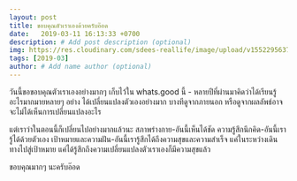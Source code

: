 ```yaml
---
layout: post
title: ขอบคุณตัวเราเองด้วยครับอ๊อด
date:   2019-03-11 16:13:33 +0700
description: # Add post description (optional)
img: https://res.cloudinary.com/sdees-reallife/image/upload/v1552295637/IMG_20190309_100023230.jpg # Add image post (optional)
tags: [2019-03]
author: # Add name author (optional)
---
```

วันนี้ขอขอบคุณตัวเราเองอย่างมากๆ เก็บไว้ใน whats.good นี้ - หลายปีที่ผ่านมาคิดว่าได้เรียนรู้อะไรมากมายหลายๆ อย่าง ได้เปลี่ยนแปลงตัวเองอย่างมาก บางทีดูจากภายนอก หรือดูจากผลลัพธ์อาจจะไม่ได้เห็นการเปลี่ยนแปลงอะไร

แต่เราว่าในตอนนี้ก็เปลี่ยนไปอย่างมากแล้วนะ สภาพร่างกาย-อันนี้เห็นได้ชัด ความรู้สึกนึกคิด-อันนี้เรารู้ได้ด้วยตัวเอง เป้าหมายและความฝัน-อันนี้เรารู้สึกได้ถึงความสุขและความสำเร็จ แค่ในระหว่างเดินทางไปสู่เป้าหมาย แค่ได้รู้สึกถึงความเปลี่ยนแปลงตัวเราเองก็มีความสุขแล้ว

ขอบคุณมากๆ นะครับอ๊อด
